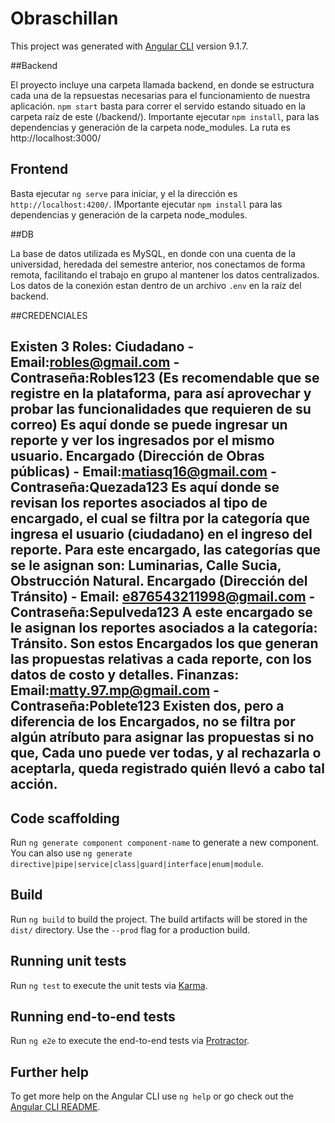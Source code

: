 # Obraschillan

This project was generated with [Angular CLI](https://github.com/angular/angular-cli) version 9.1.7.

##Backend

El proyecto incluye una carpeta llamada backend, en donde se estructura cada una de la repsuestas necesarias para el funcionamiento de 
nuestra aplicación.
`npm start` basta para correr el servido estando situado en la carpeta raíz de este (/backend/). Importante ejecutar `npm install`, para las dependencias
y generación de la carpeta node_modules.
La ruta es http://localhost:3000/

## Frontend

Basta ejecutar `ng serve` para iniciar, y el la dirección es `http://localhost:4200/`. IMportante ejecutar `npm install` 
para las dependencias y generación de la carpeta node_modules.

##DB

La base de datos utilizada es MySQL, en donde con una cuenta de la universidad, heredada del semestre anterior, nos conectamos de forma remota, facilitando el trabajo
en grupo al mantener los datos centralizados. Los datos de la conexión estan dentro de un archivo `.env` en la raíz del backend.

##CREDENCIALES

Existen 3 Roles:
    Ciudadano - Email:robles@gmail.com - Contraseña:Robles123 (Es recomendable que se registre en la plataforma, 
                para así aprovechar y probar las funcionalidades que requieren de su correo)
                Es aquí donde se puede ingresar un reporte y ver los ingresados por el mismo usuario.
    Encargado (Dirección de Obras públicas) - Email:matiasq16@gmail.com - Contraseña:Quezada123 
                Es aquí donde se revisan los reportes asociados al tipo de encargado, el cual se filtra por la 
                categoría que ingresa el usuario (ciudadano) en el ingreso del reporte. Para este encargado, las categorías
                que se le asignan son: Luminarias, Calle Sucia, Obstrucción Natural.
    Encargado (Dirección del Tránsito) - Email: e876543211998@gmail.com - Contraseña:Sepulveda123
                A este encargado se le asignan los reportes asociados a la categoría: Tránsito.
                Son estos Encargados los que generan las propuestas relativas a cada reporte, con los datos de costo y detalles.
    Finanzas: Email:matty.97.mp@gmail.com - Contraseña:Poblete123
                Existen dos, pero a diferencia de los Encargados, no se filtra por algún atríbuto para asignar las propuestas si no que,
                Cada uno puede ver todas, y al rechazarla o aceptarla, queda registrado quién llevó a cabo tal acción.
-----------------------------------------------------------------------------------------------------------------------------------------------------------------------

## Code scaffolding

Run `ng generate component component-name` to generate a new component. You can also use `ng generate directive|pipe|service|class|guard|interface|enum|module`.

## Build

Run `ng build` to build the project. The build artifacts will be stored in the `dist/` directory. Use the `--prod` flag for a production build.

## Running unit tests

Run `ng test` to execute the unit tests via [Karma](https://karma-runner.github.io).

## Running end-to-end tests

Run `ng e2e` to execute the end-to-end tests via [Protractor](http://www.protractortest.org/).

## Further help

To get more help on the Angular CLI use `ng help` or go check out the [Angular CLI README](https://github.com/angular/angular-cli/blob/master/README.md).
